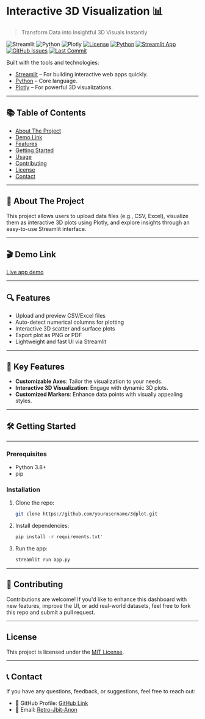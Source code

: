 # Interactive 3D Visualization 📊

> Transform Data into Insightful 3D Visuals Instantly

![Streamlit](https://img.shields.io/badge/Streamlit-red?logo=streamlit&logoColor=white)
![Python]( https://img.shields.io/badge/Python-blue?logo=python&logoColor=white)
![Plotly]( https://img.shields.io/badge/Plotly-darkgray?logo=plotly&logoColor=white)
[![License](https://img.shields.io/badge/License-MIT-blue.svg )](LICENSE)
[![Python](https://img.shields.io/badge/Python-3.8%2B-blue.svg )]()
[![Streamlit App](https://img.shields.io/badge/Streamlit-Deployed-faa05a?logo=streamlit&logoColor=white)]( https://w9qpkw2wrmvjhrshyp6i4p.streamlit.app/ )
[![GitHub Issues](https://img.shields.io/github/issues/Retro-Jbit-Anon/PortPulse )](https://github.com/Retro-Jbit-Anon/PortPulse/issues )
[![Last Commit](https://img.shields.io/github/last-commit/Retro-Jbit-Anon/PortPulse )](https://github.com/Retro-Jbit-Anon/PortPulse )

Built with the tools and technologies:
- [Streamlit]( https://streamlit.io ) – For building interactive web apps quickly.
- [Python](https://www.python.org ) – Core language.
- [Plotly](https://plotly.com/python/ ) – For powerful 3D visualizations.

---

## 📚 Table of Contents

- [About The Project](#about-the-project)
- [Demo Link](#demo-link)
- [Features](#features)
- [Getting Started](#getting-started)
- [Usage](#usage)
- [Contributing](#contributing)
- [License](#license)
- [Contact](#contact)

---

## 🧩 About The Project

This project allows users to upload data files (e.g., CSV, Excel), visualize them as interactive 3D plots using Plotly, and explore insights through an easy-to-use Streamlit interface.

-----

## 🎬 Demo Link
[Live app demo](https://3dplot.streamlit.app/)

---

## 🔍 Features

- Upload and preview CSV/Excel files
- Auto-detect numerical columns for plotting
- Interactive 3D scatter and surface plots
- Export plot as PNG or PDF
- Lightweight and fast UI via Streamlit
 
----

## 🚀 Key Features

- **Customizable Axes**: Tailor the visualization to your needs.
- **Interactive 3D Visualization**: Engage with dynamic 3D plots.
- **Customized Markers**: Enhance data points with visually appealing styles.

----

## 🛠️ Getting Started

---

### Prerequisites

- Python 3.8+
- pip

### Installation

1. Clone the repo:
   ```bash
   git clone https://github.com/yourusername/3dplot.git
   ```
2. Install dependencies:
   ```python
   pip install -r requirements.txt'
   ```
3. Run the app:
   ```python
   streamlit run app.py
   ```
----

## 🤝 Contributing

Contributions are welcome! If you'd like to enhance this dashboard with new features, improve the UI, or add real-world datasets, feel free to fork this repo and submit a pull request.

---

## License
This project is licensed under the [MIT License](LICENSE).

---

## 📞 Contact

If you have any questions, feedback, or suggestions, feel free to reach out:

- 💼 GitHub Profile: [GitHub Link]( https://github.com/Retro-Jbit-Anon )
- 📧 Email: [Retro-Jbit-Anon](mailto:jidaarabbas@gmail.com)


